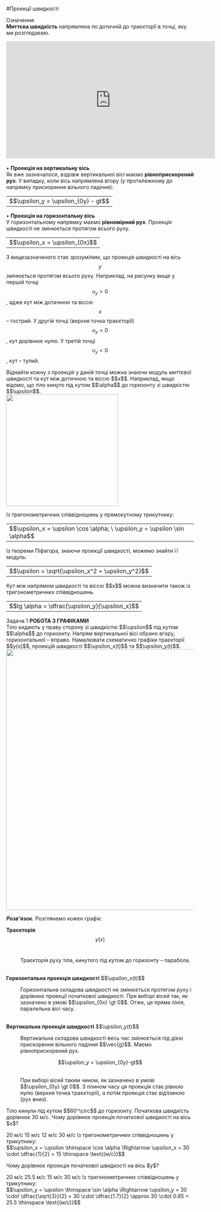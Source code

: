 #Проекцiї швидкостi

<div class="eoz-wrap">
<span class="eoz">Означення</span>
<div class="eoz-text">
<b>Миттєва швидкiсть</b> напрямлена по дотичнiй до траєкторiї в точцi, яку ми розглядаємо.
</div>
</div>
<p></p>

<div class="fluidMedia">
<iframe width="560" height="315" src="https://www.youtube.com/embed/CzNHaTGwuxo" frameborder="0" allowfullscreen></iframe>
</div>

<div class="popup"> </div>
<br>
<div class="space">• <b>Проекцiя на вертикальну вiсь</b><br>
Як вже зазначалося, вздовж вертикальної вiсi маємо <b>рiвноприскорений рух</b>.
У випадку, коли вiсь напрямлена вгору (у протилежному до напрямку прискорення вiльного падiння):</div>
<div class="space"><div class="centered-table-wrapper">
<table class="centered-table">
<tr class="eq">
<td class="eq">
<p1>$$\upsilon_y = \upsilon_{0y} - gt$$</p1>
</td>
</tr>
</table></div></div>

<div class="space">• <b>Проекцiя на горизонтальну вiсь</b>
<br>
У горизонтальному напрямку маємо <b>рiвномiрний рух</b>. Проекцiя швидкостi не змiнюється протягом всього руху.</div>
<div class="space"><div class="centered-table-wrapper">
<table class="centered-table">
<tr class="eq">
<td class="eq">
<p1>$$\upsilon_x = \upsilon_{0x}$$</p1>
</td>
</tr>
</table></div></div>
<p></p>

З вищезазначеного стає зрозумiлим, що проекцiя швидкостi на вiсь $$y$$ змiнюється протягом всього руху. Наприклад, на рисунку вище у першiй точцi $$\upsilon_y > 0$$, адже кут
мiж дотичною та вiссю $$x$$ – гострий. У другiй точцi (верхня точка траєкторiї) $$\upsilon_y=0$$, кут дорiвнює нулю. У третiй точцi $$\upsilon_y < 0$$, кут – тупий.
<p></p>
<div class="space">Вiднайти кожну з проекцiй у данiй точцi можна знаючи модуль миттєвої швидкостi та кут мiж дотичною та вiссю $$x$$. Наприклад, якщо вiдомо, що тiло кинуто пiд кутом $$\alpha$$ до горизонту зi швидкiстю $$\upsilon$$.</div>
<div class="space"><img class="image" width="300"  src="https://rawgit.com/chudaol/ed-era-book-physics/master/images/chapter_3/3.png" /></div>
<p></p>
<div class="space">Iз тригонометричних спiввiдношень у прямокутному трикутнику:</div>
<div class="space"><div class="centered-table-wrapper">
<table class="centered-table">
<tr class="eq">
<td class="eq">
<p1>$$\upsilon_x = \upsilon \cos \alpha; \ \upsilon_y = \upsilon \sin \alpha$$</p1>
</td>
</tr>
</table></div></div>

<div class="space">Iз теореми Пiфагора, знаючи проекцiї швидкостi, можемо знайти її модуль:</div>
<div class="space"><div class="centered-table-wrapper">
<table class="centered-table">
<tr class="eq">
<td class="eq">
<p1>$$\upsilon = \sqrt{\upsilon_x^2 + \upsilon_y^2}$$</p1>
</td>
</tr>
</table></div></div>

<div class="space">Кут мiж напрямом швидкостi та вiссю $$x$$ можна визначити також iз тригонометричних спiввiдношень.</div>
<div class="space"><div class="centered-table-wrapper">
<table class="centered-table">
<tr class="eq">
<td class="eq">
<p1>$$tg \alpha = \dfrac{\upsilon_y}{\upsilon_x}$$</p1>
</td>
</tr>
</table></div></div>

<div class="task-wrap">
<span class="task">Задача 1</span> <b>РОБОТА З ГРАФIКАМИ</b>
<div class="task-text">
<div class"space">Тiло кидають у праву сторону зi швидкiстю $$\upsilon$$ пiд кутом $$\alpha$$ до горизонту. Напрям вертикальної вiсi обрано вгору, горизонтальної – вправо. Намалювати схематично графiки траєкторiї $$y(x)$$, проекцiй швидкостi $$\upsilon_x(t)$$ та $$\upsilon_y(t)$$.</div>

<div class="space"><img class="image" width="700" src="https://rawgit.com/chudaol/ed-era-book-physics/master/images/chapter_3/4.png" /></div>

<b><i>Розв'язок.</i></b> Розглянемо кожен графiк:

<b>Траєкторiя</b> $$y(x)$$
<br>
<p style="margin-left:1cm;">Траєкторiя руху тiла, кинутого пiд кутом до горизонту – парабола.</p>
<br>
<b>Горизонтальна проекцiя швидкостi</b> $$\upsilon_x(t)$$ 
<br>
<p style="margin-left:1cm;">Горизонтальна складова швидкостi не змiнюється протягом руху i дорiвнює проекцiї початкової швидкостi. При виборi вiсей так, як зазначено в умовi $$\upsilon_{0x} \gt 0$$. Отже, це пряма лiнiя, паралельна вiсi часу.</p>
<br>
<b>Вертикальна проекцiя швидкостi</b> $$\upsilon_y(t)$$
<br>
<p style="margin-left:1cm;">Вертикальна складова швидкостi весь час змiнюється пiд дiєю прискорення вiльного падiння $$\vec{g}$$. Маємо рiвноприскорений рух.</p>
<div align ="center">$$\upsilon_y = \upsilon_{0y}-gt$$</div>
<br>
<p style="margin-left:1cm;">При виборi вiсей таким чином, як зазначено в умовi $$\upsilon_{0y} \gt 0$$. З плином часу ця проекцiя стає рiвною нулю (верхня точка траєкторiї), а потiм проекцiя стає вiд’ємною (рух вниз).</p>
</div>
</div>

<quiz correctLabel="correct!" incorrectLabel="incorrect!" checkLabel="check ansert">
<question>
<p>Тіло кинули під кутом $$60^\circ$$ до горизонту. Початкова швидкість дорівнює 30 м/с. Чому дорівнює проекція початкової швидкості на вісь $x$?</p>
<answer>20 м/с</answer>
<answer correct>15 м/с</answer>
<answer>12 м/с</answer>
<answer>30 м/с</answer>
<explanation>
Із тригонометричних співвідношень у трикутнику:
<br>
$$\upsilon_x = \upsilon \thinspace \cos \alpha \Rightarrow \upsilon_x = 30 \cdot \dfrac{1}{2} = 15 \thinspace \text{(м/с)}$$
</explanation>
</question>
</quiz>

<quiz correctLabel="correct!" incorrectLabel="incorrect!" checkLabel="check ansert">
<question>
<p>Чому дорівнює проекція початкової швидкості на вісь $y$?</p>
<answer>20 м/с</answer>
<answer correct>25.5 м/с</answer>
<answer>15 м/с</answer>
<answer>30 м/с</answer>
<explanation>
Із тригонометричних співвідношень у трикутнику:
<br>
$$\upsilon_y = \upsilon \thinspace \sin \alpha \Rightarrow \upsilon_y = 30 \cdot \dfrac{\sqrt{3}}{2} = 30 \cdot \dfrac{1.7}{2} \approx 30 \cdot 0.85 = 25.5 \thinspace \text{(м/с)}$$
</explanation>
</question>
</quiz>



